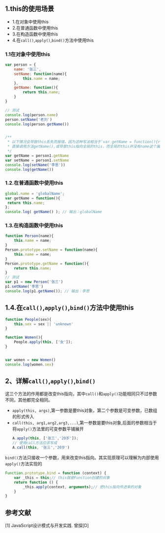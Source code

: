 
## 1.this的使用场景
- 1.在对象中使用this
- 2.在普通函数中使用this
- 3.在构造函数中使用this
- 4.在`call()`,`apply()`,`bind()`方法中使用this
### 1.1在对象中使用this
```js
var person = {
    name: '张三',
    setName: function(name){
        this.name = name;
    },
    getName: function(){
        return this.name;
    }
}

// 测试
console.log(person.name)
person.setName('老刘')
console.log(person.getName())


/**
 * 以下情况会导致this丢失而报错。因为这种写法相当于`var getName = function(){return this.name}`
 * 直接调用方法getName(),或导致this指向全局的this，而全局的this并没有name这个属性，因此报错
 */
var getName = person1.getName
var setName = person1.setName
console.log(setName('李思'))
console.log(getName())
```

### 1.2.在普通函数中使用this
```js
global.name = 'globalName'; 
var getName = function(){ 
 return this.name; 
}; 
console.log( getName() ); // 输出：globalName
```

### 1.3.在构造函数中使用this
```js
function Person(name){
    this.name = name;
}
Person.prototype.setName = function(name){
    this.name = name;
}
Person.prototype.getName = function(){
    return this.name;
}
// 测试
var p1 = new Person('张三')
p1.setName('李思')
console.log(p1.getName()); // 输出：李思
```
## 1.4.在`call()`,`apply()`,`bind()`方法中使用this
```js
function People(sex){
    this.sex = sex || 'unknown'
}

function Women(){
    People.apply(this, ['女']);
}


var women = new Women()
console.log(women.sex)
```
## 2、详解`call()`,`apply()`,`bind()`
这三个方法的作用都是改变this指向，其中`call()`和`apply()`功能相同只不过参数不同，其他都完全相同。
- `apply(this, args)`,第一参数是要this对象，第二个参数是可变参数，已数组的形式传入
- `call(this, arg1,arg2,arg3,...)`,第一参数是要this对象,后面的参数相当于将`apply()`方法里的可变参数平铺展开
    ```js
    A.apply(this, ['张三','20岁']);
    // 使用call方法应该写成
    A.call(this, '张三','20岁')
    ```

`bind()`方法只接收一个参数，用来改变this指向。其实现原理可以理解为内部使用`apply()`方法实现的
```js
Function.prototype.bind = function (context) {
    var _this = this;// this就是Function创建的对象
    return function () {
        _this.apply(context, arguments);// 把this指向传进来的对象
    }
}
```



## 参考文献
[1] JavaScript设计模式与开发实践. 曾探[D]


